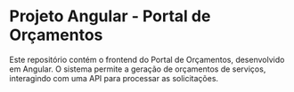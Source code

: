 # Projeto Angular - Portal de Orçamentos

Este repositório contém o frontend do Portal de Orçamentos, desenvolvido em Angular. O sistema permite a geração de orçamentos de serviços, interagindo com uma API para processar as solicitações.
